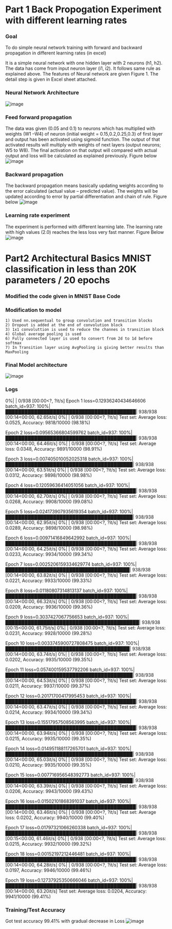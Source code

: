 # Part 1 Back Propogation Experiment with different learning rates 
### Goal
To do simple neural network training with forward and backward propagation in different learning rates (in excel)

It is a simple neural network with one hidden layer with 2 neurons (h1, h2). The data has come from input neuron layer (i1, i2). It follows same rule as explained above. The features of Neural network are given Figure 1. The detail step is given in Excel sheet attached. 
### Neural Network Architecture 
![image](https://github.com/sumsumsp/ERA_2023/assets/77090119/c717bfdc-beac-491d-8c89-e94ebb59e244)

### Feed forward propagation
The data was given (0.05 and 0.1) to neurons which has multiplied with weights (W1 –W4) of neuron (initial weight = 0.15,0.2,0.25,0.3) of first layer and output has been activated using sigmoid function. The output of that activated results will multiply with weights of next layers (output neurons; W5 to W8). The final activation on that output will compared with actual output and loss will be calculated as explained previously. Figure below
![image](https://github.com/sumsumsp/ERA_2023/assets/77090119/8ae80bb8-6b1b-4dc4-8625-e86e5dc4ea1f)

### Backward propagation 
The backward propagation means basically updating weights according to the error calculated (actual value – predicted value). The weights will be updated according to error by partial differentiation and chain of rule. Figure below
![image](https://github.com/sumsumsp/ERA_2023/assets/77090119/8b252779-cd17-4977-8273-e3f51679fbeb)

### Learning rate experiment
The experiment is performed with different learning late. The learning rate with high values (2.0) reaches the less loss very fast manner. Figure Below
![image](https://github.com/sumsumsp/ERA_2023/assets/77090119/829899cd-e961-4236-bda1-a385576bcf6b)


# Part2 Architectural Basics MNIST classification in less than 20K parameters / 20 epochs 
### Modified the code given in MNIST Base Code
### Modification to model
    1) Used nn.sequentual to group convolution and transition blocks
    2) Dropout is added at the end of convolution block
    3) 1x1 convoluttion is used to reduce the channes in transition block
    4) Global average pooling is used 
    6) Fully connected layer is used to convert from 2d to 1d before softmax
    7) In Transition layer using AvgPooling is giving better results than MaxPooling
 
 ### Final Model architecture 
 
 ![image](https://github.com/sumsumsp/ERA_2023/assets/77090119/0b1f4819-0434-4dcf-b7fb-549e615ee2d2)

### Logs 
  0%|                                                                                          | 0/938 [00:00<?, ?it/s]
Epoch 1
loss=0.12936240434646606 batch_id=937: 100%|█████████████████████████████████████████| 938/938 [00:14<00:00, 62.65it/s]
  0%|                                                                                          | 0/938 [00:00<?, ?it/s]
Test set: Average loss: 0.0525, Accuracy: 9818/10000 (98.18%)

Epoch 2
loss=0.09565366804599762 batch_id=937: 100%|█████████████████████████████████████████| 938/938 [00:14<00:00, 64.46it/s]
  0%|                                                                                          | 0/938 [00:00<?, ?it/s]
Test set: Average loss: 0.0348, Accuracy: 9891/10000 (98.91%)

Epoch 3
loss=0.007405010052025318 batch_id=937: 100%|████████████████████████████████████████| 938/938 [00:14<00:00, 63.51it/s]
  0%|                                                                                          | 0/938 [00:00<?, ?it/s]
Test set: Average loss: 0.0312, Accuracy: 9898/10000 (98.98%)

Epoch 4
loss=0.12059636414051056 batch_id=937: 100%|█████████████████████████████████████████| 938/938 [00:14<00:00, 62.70it/s]
  0%|                                                                                          | 0/938 [00:00<?, ?it/s]
Test set: Average loss: 0.0268, Accuracy: 9908/10000 (99.08%)

Epoch 5
loss=0.024173907935619354 batch_id=937: 100%|████████████████████████████████████████| 938/938 [00:14<00:00, 62.95it/s]
  0%|                                                                                          | 0/938 [00:00<?, ?it/s]
Test set: Average loss: 0.0289, Accuracy: 9898/10000 (98.98%)

Epoch 6
loss=0.00971416849642992 batch_id=937: 100%|█████████████████████████████████████████| 938/938 [00:14<00:00, 64.25it/s]
  0%|                                                                                          | 0/938 [00:00<?, ?it/s]
Test set: Average loss: 0.0233, Accuracy: 9934/10000 (99.34%)

Epoch 7
loss=0.0025206159334629774 batch_id=937: 100%|███████████████████████████████████████| 938/938 [00:14<00:00, 63.82it/s]
  0%|                                                                                          | 0/938 [00:00<?, ?it/s]
Test set: Average loss: 0.0221, Accuracy: 9933/10000 (99.33%)

Epoch 8
loss=0.01180807314813137 batch_id=937: 100%|█████████████████████████████████████████| 938/938 [00:14<00:00, 66.32it/s]
  0%|                                                                                          | 0/938 [00:00<?, ?it/s]
Test set: Average loss: 0.0209, Accuracy: 9936/10000 (99.36%)

Epoch 9
loss=0.3037427067756653 batch_id=937: 100%|██████████████████████████████████████████| 938/938 [00:15<00:00, 61.75it/s]
  0%|                                                                                          | 0/938 [00:00<?, ?it/s]
Test set: Average loss: 0.0231, Accuracy: 9928/10000 (99.28%)

Epoch 10
loss=0.0033745900727808475 batch_id=937: 100%|███████████████████████████████████████| 938/938 [00:14<00:00, 63.74it/s]
  0%|                                                                                          | 0/938 [00:00<?, ?it/s]
Test set: Average loss: 0.0202, Accuracy: 9935/10000 (99.35%)

Epoch 11
loss=0.057400159537792206 batch_id=937: 100%|████████████████████████████████████████| 938/938 [00:14<00:00, 64.53it/s]
  0%|                                                                                          | 0/938 [00:00<?, ?it/s]
Test set: Average loss: 0.0211, Accuracy: 9937/10000 (99.37%)

Epoch 12
loss=0.20171700417995453 batch_id=937: 100%|█████████████████████████████████████████| 938/938 [00:14<00:00, 63.47it/s]
  0%|                                                                                          | 0/938 [00:00<?, ?it/s]
Test set: Average loss: 0.0214, Accuracy: 9934/10000 (99.34%)

Epoch 13
loss=0.15517957508563995 batch_id=937: 100%|█████████████████████████████████████████| 938/938 [00:14<00:00, 63.94it/s]
  0%|                                                                                          | 0/938 [00:00<?, ?it/s]
Test set: Average loss: 0.0215, Accuracy: 9935/10000 (99.35%)

Epoch 14
loss=0.014951188117265701 batch_id=937: 100%|████████████████████████████████████████| 938/938 [00:14<00:00, 65.03it/s]
  0%|                                                                                          | 0/938 [00:00<?, ?it/s]
Test set: Average loss: 0.0210, Accuracy: 9935/10000 (99.35%)

Epoch 15
loss=0.007716956548392773 batch_id=937: 100%|████████████████████████████████████████| 938/938 [00:14<00:00, 63.39it/s]
  0%|                                                                                          | 0/938 [00:00<?, ?it/s]
Test set: Average loss: 0.0206, Accuracy: 9943/10000 (99.43%)

Epoch 16
loss=0.01502101868391037 batch_id=937: 100%|█████████████████████████████████████████| 938/938 [00:14<00:00, 63.46it/s]
  0%|                                                                                          | 0/938 [00:00<?, ?it/s]
Test set: Average loss: 0.0202, Accuracy: 9940/10000 (99.40%)

Epoch 17
loss=0.01797321066260338 batch_id=937: 100%|█████████████████████████████████████████| 938/938 [00:15<00:00, 61.46it/s]
  0%|                                                                                          | 0/938 [00:00<?, ?it/s]
Test set: Average loss: 0.0215, Accuracy: 9932/10000 (99.32%)

Epoch 18
loss=0.00152197212446481 batch_id=937: 100%|█████████████████████████████████████████| 938/938 [00:14<00:00, 64.28it/s]
  0%|                                                                                          | 0/938 [00:00<?, ?it/s]
Test set: Average loss: 0.0197, Accuracy: 9946/10000 (99.46%)

Epoch 19
loss=0.12737925350666046 batch_id=937: 100%|█████████████████████████████████████████| 938/938 [00:14<00:00, 63.20it/s]
Test set: Average loss: 0.0204, Accuracy: 9941/10000 (99.41%)

### Training/Test Accuracy 
Got test accuracy 99.41% with gradual decrease in Loss 
![image](https://github.com/sumsumsp/ERA_2023/assets/77090119/9a9c5f93-73fd-46d7-93c2-88690da22bd3)

